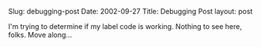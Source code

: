Slug: debugging-post
Date: 2002-09-27
Title: Debugging Post
layout: post

I&#39;m trying to determine if my label code is working. Nothing to see here, folks. Move along...
